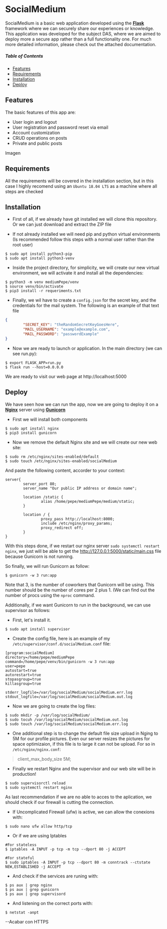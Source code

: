 # SocialMedium

SocialMedium is a basic web application developed using the <a href="https://palletsprojects.com/p/flask/" target="_blank">**Flask**</a> framework where we can securely share 
our experiences or knowledge. This application was developed for the subject DAS, where we are aimed to deploy more a secure app rather than a full functionality one. For much more detailed information, please check out the attached documentation.

##### Table of Contents  
- [Features](#Features)
- [Requirements](#Requirements)
- [Installation](#Installation)
- [Deploy](#Deploy)


## Features

The basic features of this app are:
- User login and logout
- User registration and password reset via email
- Account customization
- CRUD operations on posts
- Private and public posts

Imagen


## Requirements

All the requirements will be covered in the installation section, but in this case I highly recomend using an
`Ubuntu 18.04 LTS` as a machine where all steps are checked


## Installation

- First of all, if we already have git installed we will clone this repository. Or we can just download and extract the ZIP file

- If not already installed we will need pip and python virtual environments (Is recommended follow this steps with a normal user rather than the root user)

```shell
$ sudo apt install python3-pip
$ sudo apt install python3-venv
```
- Inside the project directory, for simplicity, we will create our new virtual environment, we will activate it and install all the dependencies:
```shell
$ python3 -m venv mediumPepe/venv
$ source venv/bin/activate
$ pip3 install -r requeriments.txt
```
- Finally, we wil have to create a `config.json` for the secret key, and the credentials for the mail system. The following is an example of that text file
```JSON
{
        "SECRET_KEY": "theRandomSecretKeyGoesHere",
        "MAIL_USERNAME": "example@example.com",
        "MAIL_PASSWORD": "passwordExample"
}

```
- Now we are ready to launch or application. In the main directory (we can see run.py):
```shell
$ export FLASK_APP=run.py
$ flask run --host=0.0.0.0
```
We are ready to visit our web page at http://localhost:5000 
<imagen pagina sin nada aun>

## Deploy

We have seen how we can run the app, now we are going to deploy it on a <a href="https://www.nginx.com/" target="_blank">**Nginx**</a> server using <a href="https://gunicorn.org/" target="_blank">**Gunicorn**</a> 
- First we will install both components
```shell
$ sudo apt install nginx
$ pip3 install gunicorn
```
- Now we remove the default Nginx site and we will create our new web site:
```shell
$ sudo rm /etc/nginx/sites-enabled/default
$ sudo touch /etc/nginx/sites-enabled/socialMedium
```
And paste the following content, accorder to your context:
```TXT
server{
        server_port 80;
        server_name "Our public IP address or domain name";

        location /static {
                alias /home/pepe/mediumPepe/medium/static;
        }

        location / {
                proxy_pass http://localhost:8000;
                include /etc/nginx/proxy_params;
                proxy_redirect off;
        }
}
```

With this steps done, if we restart our nginx server `sudo systemctl restart nginx`, we just will be able to get the http://127.0.0.1:5000/static/main.css file 
because Gunicorn is not running.

So finally, we will run Gunicorn as follow:
```shell
$ gunicorn -w 3 run:app
```
Note that 3, is the number of coworkers that Gunicorn will be using. This number should be the number of cores per 2 plus 1. (We can find out the
number of procs using the `nproc` command.

Additionally, if we want Gunicorn to run in the background, we can use supervisor as follows:
- First, let's install it.
```shell
$ sudo apt install supervisor
```
- Create the config file, here is an example of my `/etc/supervisor/conf.d/socialMedium.conf` file:
```TXT
[program:socialMedium]
directory=/home/pepe/mediumPepe
command=/home/pepe/venv/bin/gunicorn -w 3 run:app
user=pepe
autostart=true
autorestart=true
stopasgroup=true
killasgroup=true

stderr_logfile=/var/log/socialMedium/socialMedium.err.log
stdout_logfile=/var/log/socialMedium/socialMedium.out.log
```

- Now we are going to create the log files:
```shell
$ sudo mkdir -p /var/log/socialMedium/
$ sudo tocuh /var/log/socialMedium/socialMedium.out.log
$ sudo touch /var/log/socialMedium/socialMedium.err.log

```
- One additional step is to change the default file size upload in Nging to 5M for our profile pictures. Even our server resizes the 
pictures for space optimizaion, if this file is to large it can not be upload. For so in `/etc/nginx/nginx.conf`:

> client_max_body_size 5M;

- Finally we restart Nginx and the supervisor and our web site will be in production!
```shell
$ sudo supervisorctl reload
$ sudo systemctl restart nginx

```
As last recommendation if we are no able to acces to the aplication, we should check if our firewall is cutting the connection.
- If Uncomplicated Firewall (ufw) is active, we can allow the conexions with:
```shell
$ sudo nano ufw allow http/tcp
```
- Or if we are using Iptables
```shell
#For stateless
$ iptables -A INPUT -p tcp -m tcp --dport 80 -j ACCEPT

#For stateful
$ sudo iptables -A INPUT -p tcp --dport 80 -m conntrack --ctstate NEW,ESTABLISHED -j ACCEPT
```
- And check if the services are runing with:
```shell
$ ps aux | grep nginx
$ ps aux | grep gunicorn
$ ps aux | grep supervisord
```

- And listening on the correct ports with:
```shell
$ netstat -anpt
```
--Acabar con HTTPS


